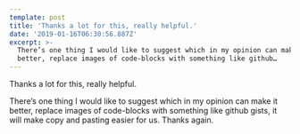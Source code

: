 ```yaml
---
template: post
title: 'Thanks a lot for this, really helpful.'
date: '2019-01-16T06:30:56.887Z'
excerpt: >-
  There’s one thing I would like to suggest which in my opinion can make it
  better, replace images of code-blocks with something like github…
---
```

Thanks a lot for this, really helpful.

There’s one thing I would like to suggest which in my opinion can make it better, replace images of code-blocks with something like github gists, it will make copy and pasting easier for us. Thanks again.

